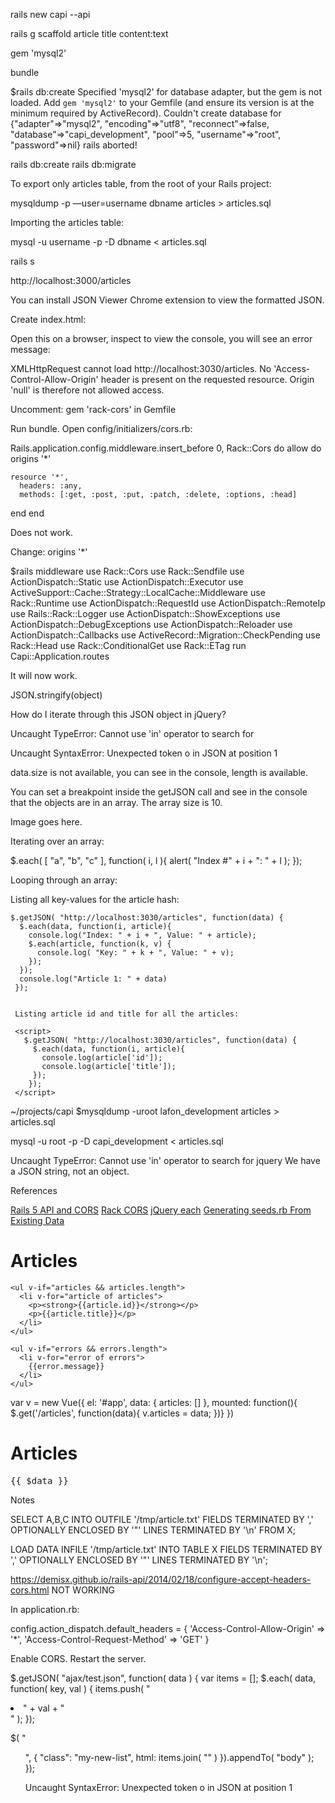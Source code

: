 rails new capi --api

rails g scaffold article title content:text

gem 'mysql2'

bundle

$rails db:create
Specified 'mysql2' for database adapter, but the gem is not loaded. Add `gem 'mysql2'` to your Gemfile (and ensure its version is at the minimum required by ActiveRecord).
Couldn't create database for {"adapter"=>"mysql2", "encoding"=>"utf8", "reconnect"=>false, "database"=>"capi_development", "pool"=>5, "username"=>"root", "password"=>nil}
rails aborted!


rails db:create
rails db:migrate


To export only articles table, from the root of your Rails project:

mysqldump -p ––user=username dbname articles > articles.sql

Importing the articles table:

mysql -u username -p -D dbname < articles.sql

rails s 

http://localhost:3000/articles

You can install JSON Viewer Chrome extension to view the formatted JSON.


Create index.html:

<!DOCTYPE html>
<html>
  <head>
    <title>Hello jQuery JSON</title>
    <script src="https://code.jquery.com/jquery-3.2.1.js"></script>
  </head>

  <body>

  </body>
  
  <script>
    $.getJSON( "http://localhost:3030/articles", function(json) {
      console.log( "JSON Data: " + json);
     });
  </script>
</html>


Open this on a browser, inspect to view the console, you will see an error message:

XMLHttpRequest cannot load http://localhost:3030/articles. No 'Access-Control-Allow-Origin' header is present on the requested resource. Origin 'null' is therefore not allowed access.

Uncomment: gem 'rack-cors' in Gemfile

Run bundle. Open config/initializers/cors.rb:


Rails.application.config.middleware.insert_before 0, Rack::Cors do
  allow do
    origins '*'

    resource '*',
      headers: :any,
      methods: [:get, :post, :put, :patch, :delete, :options, :head]
  end
end

Does not work.

Change: origins '*'

$rails middleware
use Rack::Cors
use Rack::Sendfile
use ActionDispatch::Static
use ActionDispatch::Executor
use ActiveSupport::Cache::Strategy::LocalCache::Middleware
use Rack::Runtime
use ActionDispatch::RequestId
use ActionDispatch::RemoteIp
use Rails::Rack::Logger
use ActionDispatch::ShowExceptions
use ActionDispatch::DebugExceptions
use ActionDispatch::Reloader
use ActionDispatch::Callbacks
use ActiveRecord::Migration::CheckPending
use Rack::Head
use Rack::ConditionalGet
use Rack::ETag
run Capi::Application.routes

It will now work.

JSON.stringify(object)


How do I iterate through this JSON object in jQuery?


  <script>
    $.getJSON( "http://localhost:3030/articles", function(data) {
      var articles = JSON.stringify(data);
      $.each(articles, function(k, v){
        console.log("Key: " + k + ", Value: " + v);
      });
      console.log("Article 1: " + articles)
     });
  </script>

Uncaught TypeError: Cannot use 'in' operator to search for



  <script>
    $.getJSON( "http://localhost:3030/articles", function(data) {
      var articles = $.parseJSON(data);
      $.each(articles, function(k, v){
        console.log("Key: " + k + ", Value: " + v);
      });
      console.log("Article 1: " + articles)
     });
  </script>
</html>




Uncaught SyntaxError: Unexpected token o in JSON at position 1



<script>
  $.getJSON("http://localhost:3030/articles", function(data) {
    console.log("Article 1: " + data);
    console.log("Article 1: " + data.size);
   });
</script>

data.size is not available, you can see in the console, length is available.

You can set a breakpoint inside the getJSON call and see in the console that the objects are in an array. The array size is 10.

Image goes here.

Iterating over an array:

$.each( [ "a", "b", "c" ], function( i, l ){
  alert( "Index #" + i + ": " + l );
});

Looping through an array:

  <script>
    $.getJSON( "http://localhost:3030/articles", function(data) {
      $.each(data, function(i, a){
        console.log("Index: " + i + ", Value: " + a);
      });
      console.log("Article 1: " + data)
     });
  </script>
     
Listing all key-values for the article hash:

    $.getJSON( "http://localhost:3030/articles", function(data) {
      $.each(data, function(i, article){
        console.log("Index: " + i + ", Value: " + article);
        $.each(article, function(k, v) {
          console.log( "Key: " + k + ", Value: " + v);
        });
      });
      console.log("Article 1: " + data)
     });
     
     
     Listing article id and title for all the articles:
     
     <script>
       $.getJSON( "http://localhost:3030/articles", function(data) {
         $.each(data, function(i, article){
           console.log(article['id']);
           console.log(article['title']);
         });
        });
     </script>
        
~/projects/capi $mysqldump -uroot lafon_development articles > articles.sql

mysql -u root -p -D capi_development < articles.sql



Uncaught TypeError: Cannot use 'in' operator to search for jquery
We have a JSON string, not an object. 

References

[Rails 5 API and CORS](https://til.hashrocket.com/posts/4d7f12b213-rails-5-api-and-cors)
[Rack CORS](https://github.com/cyu/rack-cors)
[jQuery each](http://api.jquery.com/jquery.each/)
[Generating seeds.rb From Existing Data](http://www.xyzpub.com/en/ruby-on-rails/3.2/seed_rb.html)



<div id="app">
  <div class="container">
    <h1>Articles</h1> 
  
    <ul v-if="articles && articles.length">
      <li v-for="article of articles">
        <p><strong>{{article.id}}</strong></p>
        <p>{{article.title}}</p>
      </li>
    </ul>

    <ul v-if="errors && errors.length">
      <li v-for="error of errors">
        {{error.message}}
      </li>
    </ul>
    
  </div>
</div>



var v = new Vue({ 
  el: '#app',
  data: {
    articles: []
  },
  mounted: function(){
    $.get('/articles', function(data){ 
      v.articles = data;
    })}
})











<div id="app">
  <div class="container">
    <h1>Articles</h1> 
      <ul class="list-group">
        <story v-for="article in articles">
        </story> 
      </ul>
    <pre>{{ $data }}</pre> </div>
  </div>
</div>


<template>
  <ul v-if="articles && articles.length">
    <li v-for="article of articles">
      <p><strong>{{article.id}}</strong></p>
      <p>{{article.title}}</p>
    </li>
  </ul>

  <ul v-if="errors && errors.length">
    <li v-for="error of errors">
      {{error.message}}
    </li>
  </ul>
</template>











Notes

SELECT A,B,C
INTO OUTFILE '/tmp/article.txt'
FIELDS TERMINATED BY ',' OPTIONALLY ENCLOSED BY '"'
LINES TERMINATED BY '\n'
FROM X;


LOAD DATA INFILE '/tmp/article.txt'
INTO TABLE X
FIELDS TERMINATED BY ',' OPTIONALLY ENCLOSED BY '"'
LINES TERMINATED BY '\n';



https://demisx.github.io/rails-api/2014/02/18/configure-accept-headers-cors.html NOT WORKING

In application.rb:

config.action_dispatch.default_headers = {
    'Access-Control-Allow-Origin' => '*',
    'Access-Control-Request-Method' => 'GET'
}

Enable CORS. Restart the server.

$.getJSON( "ajax/test.json", function( data ) {
  var items = [];
  $.each( data, function( key, val ) {
    items.push( "<li id='" + key + "'>" + val + "</li>" );
  });
 
  $( "<ul/>", {
    "class": "my-new-list",
    html: items.join( "" )
  }).appendTo( "body" );
});



Uncaught SyntaxError: Unexpected token o in JSON at position 1
